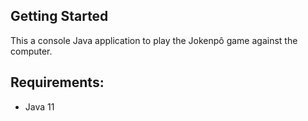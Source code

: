 ## Getting Started
This a console Java application to play the Jokenpô game against the computer.

## Requirements:
* Java 11
